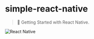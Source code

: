 # simple-react-native

> 🎯 Getting Started with React Native.

![React Native](http://www.appcoda.com/wp-content/uploads/2015/04/react-native.png)
